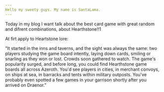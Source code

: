 ```yaml
---
Hello my sweety guys. My name is SantaLama.
---
```




Today in my blog I want talk about the best card game with great random and difrent combinations, about Hearthstone!!1

At firt  apply to Heartstone lore:

"It started in the inns and taverns, and the sight was always the same: two players studying the game board intently, laying down cards, smiling or snarling as they won or lost. Crowds soon gathered to watch. The game's popularity surged, and before long, you could find Hearthstone game boards all across Azeroth. You'd see players in cities, in merchant convoys, on ships at sea, in barracks and tents within military outposts. You've probably even spotted a few games in your garrison shortly after you arrived on Draenor."
